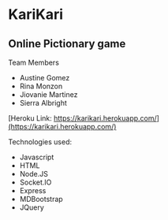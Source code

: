 # KariKari

## Online Pictionary game

Team Members

* Austine Gomez
* Rina Monzon
* Jiovanie Martinez
* Sierra Albright


[Heroku Link: https://karikari.herokuapp.com/](https://karikari.herokuapp.com/)

Technologies used:

* Javascript
* HTML
* Node.JS
* Socket.IO
* Express
* MDBootstrap
* JQuery
